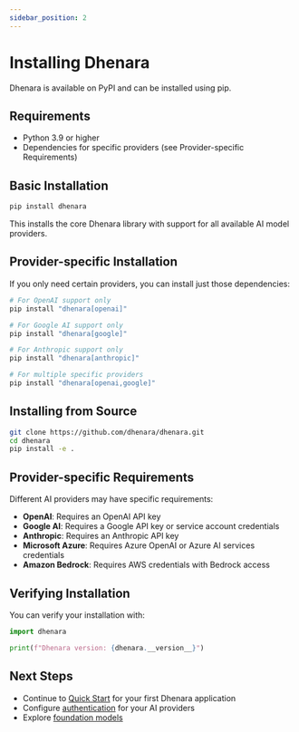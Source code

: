 ```yaml
---
sidebar_position: 2
---
```


# Installing Dhenara

Dhenara is available on PyPI and can be installed using pip.

## Requirements

- Python 3.9 or higher
- Dependencies for specific providers (see Provider-specific Requirements)

## Basic Installation

```bash
pip install dhenara
```

This installs the core Dhenara library with support for all available AI model providers.

## Provider-specific Installation

If you only need certain providers, you can install just those dependencies:

```bash
# For OpenAI support only
pip install "dhenara[openai]"

# For Google AI support only
pip install "dhenara[google]"

# For Anthropic support only
pip install "dhenara[anthropic]"

# For multiple specific providers
pip install "dhenara[openai,google]"
```

## Installing from Source

```bash
git clone https://github.com/dhenara/dhenara.git
cd dhenara
pip install -e .
```

## Provider-specific Requirements

Different AI providers may have specific requirements:

- **OpenAI**: Requires an OpenAI API key
- **Google AI**: Requires a Google API key or service account credentials
- **Anthropic**: Requires an Anthropic API key
- **Microsoft Azure**: Requires Azure OpenAI or Azure AI services credentials
- **Amazon Bedrock**: Requires AWS credentials with Bedrock access

## Verifying Installation

You can verify your installation with:

```python
import dhenara

print(f"Dhenara version: {dhenara.__version__}")
```

## Next Steps

- Continue to [Quick Start](./quick-start) for your first Dhenara application
- Configure [authentication](../guides/authentication) for your AI providers
- Explore [foundation models](../foundation-models/overview)
